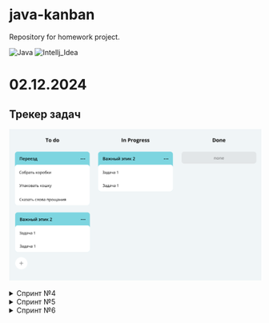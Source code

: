 # java-kanban
Repository for homework project.

![Java](https://img.shields.io/badge/java-21-%23ED8B00.svg?style=flat&logo=openjdk&logoColor=white)
![Intellj_Idea](https://img.shields.io/badge/IntelliJ_IDEA-v2024.2.3_Community_Edition-blue.svg?style=flat&logo=intellij-idea&logoColor=white)

# 02.12.2024
## Трекер задач
![image.png](src%2Fimg%2Fimage.png)
<details>
<summary>Спринт №4</summary>   

## Техническое задание спринта №4
### **Типы задач**[]()

Простейший кирпичик трекера — **задача** (англ. task_). У неё есть следующие свойства:

1. **Название**, кратко описывающее суть задачи (например, «Переезд»).
2. **Описание**, в котором раскрываются детали.
3. **Уникальный идентификационный номер задачи**, по которому её можно будет найти.
4. **Статус**, отображающий её прогресс. Вы будете выделять следующие этапы жизни задачи, используя `enum`:
    - `NEW` — задача только создана, но к её выполнению ещё не приступили.
    - `IN_PROGRESS` — над задачей ведётся работа.
    - `DONE` — задача выполнена.

Иногда для выполнения какой-нибудь масштабной задачи её лучше разбить на **подзадачи** (англ. subtask_). Большая задача, которая делится на подзадачи, называется **эпиком** (англ. epic_).

- Для каждой подзадачи известно, в рамках какого эпика она выполняется.
- Каждый эпик знает, какие подзадачи в него входят.
- Завершение всех подзадач эпика считается завершением эпика.
## **Менеджер**[]()
Менеджер запускается на старте программы и управлять всеми задачами.
В нём реализованы следующие функции:

    1. Хранение задачь всех типов. 
    2. Методы для каждого из типа задач(Задача/Эпик/Подзадача):
        - Получение списка всех задач.
        - Удаление всех задач.
        - Получение по идентификатору.
        - Создание. 
        - Обновление. 
        - Удаление по идентификатору.
    3. Дополнительные методы:
        - Получение списка всех подзадач определённого эпика.
    4. Управление статусами осуществляется по следующему правилу:
        Менеджер сам не выбирает статус для задачи. Информация о нём приходит менеджеру вместе 
        с информацией о самой задаче. По этим данным в одних случаях он будет сохранять статус, 
        в других будет рассчитывать.
    5. Для эпиков: 
        если у эпика нет подзадач или все они имеют статус NEW, то статус должен быть NEW.
        если все подзадачи имеют статус DONE, то и эпик считается завершённым — со статусом DONE.
        во всех остальных случаях статус должен быть IN_PROGRESS.

</details>

<details>
<summary>Спринт №5</summary>

 ## Техническое задание спринта №5

1. Класс TaskManager станет интерфейсом. В нём нужно собрать список методов, которые должны быть у любого объекта-менеджера. Вспомогательные методы, если вы их создавали, переносить в интерфейс не нужно.


2. Созданный ранее класс менеджера нужно переименовать в InMemoryTaskManager. Именно то, что менеджер хранит всю информацию в оперативной памяти, и есть его главное свойство, позволяющее эффективно управлять задачами. Внутри класса должна остаться реализация методов. При этом важно не забыть имплементировать TaskManager, ведь в Java класс должен явно заявить, что он подходит под требования интерфейса.

## История просмотров задач

Добавьте в программу новую функциональность — нужно, чтобы трекер отображал последние просмотренные пользователем задачи. Для этого добавьте метод `getHistory` в `TaskManager` и реализуйте его — он должен возвращать последние 10 просмотренных задач. Просмотром будем считать вызов тех методов, которые получают задачу по идентификатору, — `getTask(int id)`, `getSubtask(int id)` и `getEpic(int id)`. От повторных просмотров избавляться не нужно.

Пример формирования истории просмотров задач после вызовов методов менеджера:

![Image (1).png](src%2Fimg%2FImage%20%281%29.png)

Утилитарный класс
Со временем в приложении трекера появится несколько реализаций интерфейса `TaskManager`. Чтобы не зависеть от реализации, создайте утилитарный класс `Managers`. На нём будет лежать вся ответственность за создание менеджера задач. То есть `Managers` должен сам подбирать нужную реализацию `TaskManager` и возвращать объект правильного типа.

У `Managers` будет метод `getDefault`. При этом вызывающему неизвестен конкретный класс — только то, что объект, который возвращает `getDefault`, реализует интерфейс `TaskManager`.

## Сделайте историю задач интерфейсом

В этом спринте возможности трекера ограничены — в истории просмотров допускается дублирование, и она может содержать только десять задач. В следующем спринте вам нужно будет убрать дубли и расширить её размер. Чтобы подготовиться к этому, проведите рефакторинг кода.

Создайте отдельный интерфейс для управления историей просмотров — `HistoryManager`. У него будет два метода: `add(Task task)` должен помечать задачи как просмотренные, а `getHistory` — возвращать их список.

Объявите класс `InMemoryHistoryManager` и перенесите в него часть кода для работы с историей из класса InMemoryTaskManager. Новый класс `InMemoryHistoryManager` должен реализовывать интерфейс `HistoryManager`.

Добавьте в служебный класс `Managers` статический метод `HistoryManager` `getDefaultHistory`. Он должен возвращать объект `InMemoryHistoryManager` — историю просмотров.

Проверьте, что теперь `InMemoryTaskManager` обращается к менеджеру истории через интерфейс `HistoryManager` и использует реализацию, которую возвращает метод `getDefaultHistory`.






#  JUnit5 Покрыть код тестами

* проверьте, что экземпляры класса Task равны друг другу, если равен их id;


* проверьте, что наследники класса Task равны друг другу, если равен их id;


* проверьте, что объект Epic нельзя добавить в самого себя в виде подзадачи;


* проверьте, что объект Subtask нельзя сделать своим же эпиком;


* убедитесь, что утилитарный класс всегда возвращает проинициализированные и готовые к работе экземпляры менеджеров;


* проверьте, что InMemoryTaskManager действительно добавляет задачи разного типа и может найти их по id;


* проверьте, что задачи с заданным id и сгенерированным id не конфликтуют внутри менеджера;


* создайте тест, в котором проверяется неизменность задачи (по всем полям) при добавлении задачи в менеджер


* убедитесь, что задачи, добавляемые в HistoryManager, сохраняют предыдущую версию задачи и её данных.

</details>

<details>  
<summary>Спринт №6</summary>

## Техническое задание

Пришло время потренироваться и усовершенствовать код трекера задач с помощью списков и хеш-таблиц! В этом спринте вам предстоит поработать над историей просмотров: сделать её неограниченной и избавиться от повторных просмотров в ней. А ещё вы добавите в приложение больше тестов. Поехали!

## Подготавливаем ветку

В этом задании вы откажетесь от привычного процесса разработки в главной ветке. Теперь вы будете выполнять каждую проверочную работу в отдельной ветке.

Для выполнения задания текущего спринта создайте в локальном репозитории ветку с названием `sprint_6-solution`.

## Продумываем реализацию

Вернёмся к трекеру задач! Итак, вам нужно:

- Сделать историю посещений неограниченной по размеру.
- Избавиться от повторных просмотров в истории. Если какую-либо задачу посещали несколько раз, то в истории должен остаться только её последний просмотр. Предыдущий должен быть удалён.

Недостаточно реализовать код таким образом, чтобы программа проходила по всей истории просмотров и только после этого удаляла предыдущий просмотр. Ведь тогда время работы этой программы будет линейно зависеть от длины истории.

Ваша цель — реализовать функциональность так, чтобы время просмотра задачи не зависело от общего количества задач в истории.

### Интерфейс`HistoryManager`

В приложении уже есть интерфейс для управления историей просмотров — `HistoryManager`. Осталось добавить метод `void remove(int id)` для удаления задачи из просмотра и реализовать его в классе `InMemoryHistoryManager`. Добавьте вызов метода при удалении задач, чтобы они удалялись также из истории просмотров.
<details>
<summary>Подсказка: структура интерфейса HistoryManager</summary>
   
Интерфейс HistoryManager будет иметь следующую структуру.
```java 
public interface HistoryManager {
   void add(Task task);
   void remove(int id);
   List<Task> getHistory();
}
```
### Дальнейшая разработка алгоритма со связным списком и `HashMap`

Программа должна запоминать порядок вызовов метода `add`, ведь именно в этом порядке просмотры будут выстраиваться в истории. Для хранения порядка вызовов удобно использовать список.

Если какая-либо задача просматривалась несколько раз, в истории должен отобразиться только последний просмотр. Предыдущий просмотр должен быть удалён сразу после появления нового — за O(1)O(1).

Из темы о списках вы узнали, что константное время выполнения операции может гарантировать связный список `LinkedList`. Однако эта стандартная реализация в данном случае не подойдёт: удалить элементы из списка можно по индексу или по значению с помощью методов `remove`, при этом на поиск удаляемого узла тратится время. Поэтому вам предстоит написать собственную реализацию связного списка с индексом по `id` задачи.

Вариант связного списка, который мы предлагаем реализовать, должен удалять элемент из произвольного места за O(1)O(1) с одним важным условием — программа уже знает нужное место в списке и сама управляет его узлами (в отличие от `LinkedList`).

Чтобы выполнить условие, создайте стандартную `HashMap`. Её ключом будет `id` задачи, просмотр которой требуется удалить, а значением — место просмотра этой задачи в списке, то есть узел связного списка. С помощью номера задачи можно получить соответствующий ему узел связного списка и удалить его.

Чтобы реализовать узел двусвязного списка, вспомните материал урока о `LinkedList` из темы о списках.

![](https://pictures.s3.yandex.net/resources/Untitled-177_1705593404.png)

Реализация метода `getHistory` должна перекладывать задачи из связного списка в `ArrayList` для формирования ответа.

### Подсказки

<details>  
<summary>Подсказка 1</summary>

Вы уже знакомы с классом `LinkedHashMap`. Он представляет собой очень похожую реализацию контейнера, который сохраняет все полезные свойства `LinkedList` и добавляет к ним удобство индексации значений через интерфейс `Map`. Предлагаем вам реализовать аналог этого класса самостоятельно.
</details>  

<details>  
<summary>Подсказка 2</summary>

Сначала напишите свою реализацию двусвязного списка задач с методами `linkLast` и `getTasks`. `linkLast` будет добавлять задачу в конец этого списка, а `getTasks` — собирать все задачи из него в обычный `ArrayList`. Убедитесь, что решение работает. Отдельный класс для списка создавать не нужно — реализуйте его прямо в классе `InMemoryHistoryManager`. А вот отдельный класс `Node` для узла списка необходимо добавить.
</details>  

<details>  
<summary>Подсказка 3</summary>

Добавьте `private` метод `removeNode` в класс `InMemoryHistoryManager`. В качестве параметра этот метод должен принимать объект `Node` — узел связного списка — и удалять его.
</details>  

<details>  
<summary>Подсказка 4</summary>

Создайте `HashMap` — будет достаточно её стандартной реализации. В ключах будут храниться `id` задач, а в значениях `Node` — узлы связного списка. Изначально `HashMap` пустая. Она будет заполняться по мере добавления новых задач. Напишите реализацию метода `add(Task task)`. Теперь с помощью `HashMap` и метода удаления `removeNode` метод `add(Task task)` будет быстро удалять задачу из списка, если она там есть, а затем вставлять её в конец двусвязного списка. После добавления задачи не забудьте обновить значение узла в `HashMap`.
</details>  

## Совершенствуем unit-тесты

Поработайте над покрытием классов менеджера тестами. Отдельно протестируйте новую функциональность менеджера истории.

- Скорректируйте предыдущие тесты под изменившийся алгоритм хранения версий задачи.
- Проверьте, что встроенный связный список версий, а также операции добавления и удаления работают корректно.
- Покройте тестами ещё несколько функций менеджера задач, которые вы реализовали в предыдущих спринтах. Отдельно уделите внимание целостности данных:
    - ~~-  Удаляемые подзадачи не должны хранить внутри себя старые `id`.~~
      Данная формулировка некорректна, поэтому не обращаем на нее внимания🙂. Комментарий от наставника.
    - Внутри эпиков не должно оставаться неактуальных `id` подзадач.
    - С помощью сеттеров экземпляры задач позволяют изменить любое своё поле, но это может повлиять на данные внутри менеджера. Протестируйте эти кейсы и подумайте над возможными вариантами решения проблемы.

## Дополнительное задание. Реализуем пользовательский сценарий

Если у вас останется время, вы можете выполнить дополнительное задание. Реализуйте в классе `Main` опциональный пользовательский сценарий:

1. Создайте две задачи, эпик с тремя подзадачами и эпик без подзадач.
2. Запросите созданные задачи несколько раз в разном порядке.
3. После каждого запроса выведите историю и убедитесь, что в ней нет повторов.
4. Удалите задачу, которая есть в истории, и проверьте, что при печати она не будет выводиться.
5. Удалите эпик с тремя подзадачами и убедитесь, что из истории удалился как сам эпик, так и все его подзадачи.

Обратите внимание, что выполнение этого задания необязательно.

Интересного вам программирования!
</details>








</details>